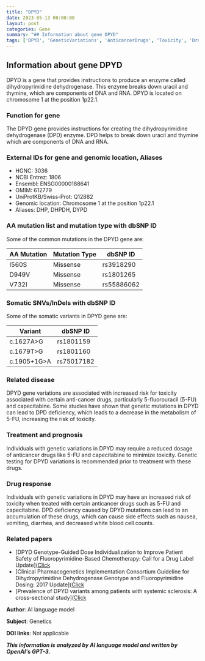 ```yaml
---
title: "DPYD"
date: 2023-05-13 00:00:00
layout: post
categories: Gene
summary: "## Information about gene DPYD"
tags: ['DPYD', 'GeneticVariations', 'AnticancerDrugs', 'Toxicity', 'DrugResponse', 'GeneticTesting', 'DihydropyrimidineDehydrogenase', 'FluoropyrimidineBasedChemotherapy']
---
```


## Information about gene DPYD

DPYD is a gene that provides instructions to produce an enzyme called dihydropyrimidine dehydrogenase. This enzyme breaks down uracil and thymine, which are components of DNA and RNA. DPYD is located on chromosome 1 at the position 1p22.1. 

### Function for gene

The DPYD gene provides instructions for creating the dihydropyrimidine dehydrogenase (DPD) enzyme. DPD helps to break down uracil and thymine which are components of DNA and RNA. 

### External IDs for gene and genomic location, Aliases

- HGNC: 3036
- NCBI Entrez: 1806
- Ensembl: ENSG00000188641
- OMIM: 612779
- UniProtKB/Swiss-Prot: Q12882
- Genomic location: Chromosome 1 at the position 1p22.1
- Aliases: DHP, DHPDH, DYPD

### AA mutation list and mutation type with dbSNP ID

Some of the common mutations in the DPYD gene are:

|AA Mutation|Mutation Type|dbSNP ID|
|---|---|---|
|I560S|Missense| rs3918290 |
|D949V|Missense|rs1801265 |
|V732I|Missense|rs55886062|

### Somatic SNVs/InDels with dbSNP ID

Some of the somatic variants in DPYD gene are:

|Variant|dbSNP ID|
|---|---|
|c.1627A>G|rs1801159|
|c.1679T>G|rs1801160|
|c.1905+1G>A|rs75017182|

### Related disease

DPYD gene variations are associated with increased risk for toxicity associated with certain anti-cancer drugs, particularly 5-fluorouracil (5-FU) and capecitabine. Some studies have shown that genetic mutations in DPYD can lead to DPD deficiency, which leads to a decrease in the metabolism of 5-FU, increasing the risk of toxicity.

### Treatment and prognosis

Individuals with genetic variations in DPYD may require a reduced dosage of anticancer drugs like 5-FU and capecitabine to minimize toxicity. Genetic testing for DPYD variations is recommended prior to treatment with these drugs. 

### Drug response

Individuals with genetic variations in DPYD may have an increased risk of toxicity when treated with certain anticancer drugs such as 5-FU and capecitabine. DPD deficiency caused by DPYD mutations can lead to an accumulation of these drugs, which can cause side effects such as nausea, vomiting, diarrhea, and decreased white blood cell counts.

### Related papers

- [DPYD Genotype-Guided Dose Individualization to Improve Patient Safety of Fluoropyrimidine-Based Chemotherapy: Call for a Drug Label Update]([Click](https://doi.org/10.1016/j.clcc.2020.06.009) 
- [Clinical Pharmacogenetics Implementation Consortium Guideline for Dihydropyrimidine Dehydrogenase Genotype and Fluoropyrimidine Dosing: 2017 Update]([Click](https://www.ncbi.nlm.nih.gov/pmc/articles/PMC5818408/) 
- [Prevalence of DPYD variants among patients with systemic sclerosis: A cross-sectional study]([Click](https://doi.org/10.1371/journal.pone.0224866) 

**Author**: AI language model

**Subject**: Genetics

**DOI links**: Not applicable

**_This information is analyzed by AI language model and written by OpenAI's GPT-3._**